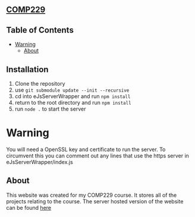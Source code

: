 [**COMP229**](https://github.com/Sartorra/COMP229.git)
---
## Table of Contents
- [Warning](#warning)
  - [About](#about)


## Installation
1. Clone the repository
2. use `git submodule update --init --recursive`
3. cd into eJsServerWrapper and run `npm install`
4. return to the root directory and run `npm install`
5. run `node .` to start the server

# Warning
You will need a OpenSSL key and certificate to run the server.
To circumvent this you can comment out any lines that use the https server in eJsServerWrapper/index.js

## About
This website was created for my COMP229 course. It stores all of the projects relating to the course. The server hosted version of the website can be found [here](https://braedancwilewicz.software/)